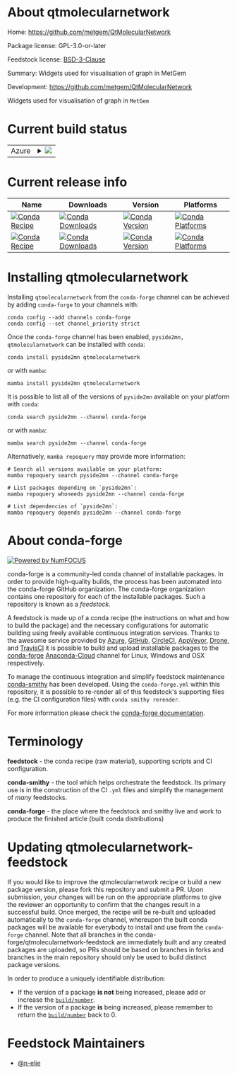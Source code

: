 About qtmolecularnetwork
========================

Home: https://github.com/metgem/QtMolecularNetwork

Package license: GPL-3.0-or-later

Feedstock license: [BSD-3-Clause](https://github.com/conda-forge/qtmolecularnetwork-feedstock/blob/main/LICENSE.txt)

Summary: Widgets used for visualisation of graph in MetGem

Development: https://github.com/metgem/QtMolecularNetwork

Widgets used for visualisation of graph in `MetGem`

Current build status
====================


<table>
    
  <tr>
    <td>Azure</td>
    <td>
      <details>
        <summary>
          <a href="https://dev.azure.com/conda-forge/feedstock-builds/_build/latest?definitionId=17004&branchName=main">
            <img src="https://dev.azure.com/conda-forge/feedstock-builds/_apis/build/status/qtmolecularnetwork-feedstock?branchName=main">
          </a>
        </summary>
        <table>
          <thead><tr><th>Variant</th><th>Status</th></tr></thead>
          <tbody><tr>
              <td>linux_64</td>
              <td>
                <a href="https://dev.azure.com/conda-forge/feedstock-builds/_build/latest?definitionId=17004&branchName=main">
                  <img src="https://dev.azure.com/conda-forge/feedstock-builds/_apis/build/status/qtmolecularnetwork-feedstock?branchName=main&jobName=linux&configuration=linux%20linux_64_" alt="variant">
                </a>
              </td>
            </tr><tr>
              <td>osx_64</td>
              <td>
                <a href="https://dev.azure.com/conda-forge/feedstock-builds/_build/latest?definitionId=17004&branchName=main">
                  <img src="https://dev.azure.com/conda-forge/feedstock-builds/_apis/build/status/qtmolecularnetwork-feedstock?branchName=main&jobName=osx&configuration=osx%20osx_64_" alt="variant">
                </a>
              </td>
            </tr><tr>
              <td>win_64</td>
              <td>
                <a href="https://dev.azure.com/conda-forge/feedstock-builds/_build/latest?definitionId=17004&branchName=main">
                  <img src="https://dev.azure.com/conda-forge/feedstock-builds/_apis/build/status/qtmolecularnetwork-feedstock?branchName=main&jobName=win&configuration=win%20win_64_" alt="variant">
                </a>
              </td>
            </tr>
          </tbody>
        </table>
      </details>
    </td>
  </tr>
</table>

Current release info
====================

| Name | Downloads | Version | Platforms |
| --- | --- | --- | --- |
| [![Conda Recipe](https://img.shields.io/badge/recipe-pyside2mn-green.svg)](https://anaconda.org/conda-forge/pyside2mn) | [![Conda Downloads](https://img.shields.io/conda/dn/conda-forge/pyside2mn.svg)](https://anaconda.org/conda-forge/pyside2mn) | [![Conda Version](https://img.shields.io/conda/vn/conda-forge/pyside2mn.svg)](https://anaconda.org/conda-forge/pyside2mn) | [![Conda Platforms](https://img.shields.io/conda/pn/conda-forge/pyside2mn.svg)](https://anaconda.org/conda-forge/pyside2mn) |
| [![Conda Recipe](https://img.shields.io/badge/recipe-qtmolecularnetwork-green.svg)](https://anaconda.org/conda-forge/qtmolecularnetwork) | [![Conda Downloads](https://img.shields.io/conda/dn/conda-forge/qtmolecularnetwork.svg)](https://anaconda.org/conda-forge/qtmolecularnetwork) | [![Conda Version](https://img.shields.io/conda/vn/conda-forge/qtmolecularnetwork.svg)](https://anaconda.org/conda-forge/qtmolecularnetwork) | [![Conda Platforms](https://img.shields.io/conda/pn/conda-forge/qtmolecularnetwork.svg)](https://anaconda.org/conda-forge/qtmolecularnetwork) |

Installing qtmolecularnetwork
=============================

Installing `qtmolecularnetwork` from the `conda-forge` channel can be achieved by adding `conda-forge` to your channels with:

```
conda config --add channels conda-forge
conda config --set channel_priority strict
```

Once the `conda-forge` channel has been enabled, `pyside2mn, qtmolecularnetwork` can be installed with `conda`:

```
conda install pyside2mn qtmolecularnetwork
```

or with `mamba`:

```
mamba install pyside2mn qtmolecularnetwork
```

It is possible to list all of the versions of `pyside2mn` available on your platform with `conda`:

```
conda search pyside2mn --channel conda-forge
```

or with `mamba`:

```
mamba search pyside2mn --channel conda-forge
```

Alternatively, `mamba repoquery` may provide more information:

```
# Search all versions available on your platform:
mamba repoquery search pyside2mn --channel conda-forge

# List packages depending on `pyside2mn`:
mamba repoquery whoneeds pyside2mn --channel conda-forge

# List dependencies of `pyside2mn`:
mamba repoquery depends pyside2mn --channel conda-forge
```


About conda-forge
=================

[![Powered by
NumFOCUS](https://img.shields.io/badge/powered%20by-NumFOCUS-orange.svg?style=flat&colorA=E1523D&colorB=007D8A)](https://numfocus.org)

conda-forge is a community-led conda channel of installable packages.
In order to provide high-quality builds, the process has been automated into the
conda-forge GitHub organization. The conda-forge organization contains one repository
for each of the installable packages. Such a repository is known as a *feedstock*.

A feedstock is made up of a conda recipe (the instructions on what and how to build
the package) and the necessary configurations for automatic building using freely
available continuous integration services. Thanks to the awesome service provided by
[Azure](https://azure.microsoft.com/en-us/services/devops/), [GitHub](https://github.com/),
[CircleCI](https://circleci.com/), [AppVeyor](https://www.appveyor.com/),
[Drone](https://cloud.drone.io/welcome), and [TravisCI](https://travis-ci.com/)
it is possible to build and upload installable packages to the
[conda-forge](https://anaconda.org/conda-forge) [Anaconda-Cloud](https://anaconda.org/)
channel for Linux, Windows and OSX respectively.

To manage the continuous integration and simplify feedstock maintenance
[conda-smithy](https://github.com/conda-forge/conda-smithy) has been developed.
Using the ``conda-forge.yml`` within this repository, it is possible to re-render all of
this feedstock's supporting files (e.g. the CI configuration files) with ``conda smithy rerender``.

For more information please check the [conda-forge documentation](https://conda-forge.org/docs/).

Terminology
===========

**feedstock** - the conda recipe (raw material), supporting scripts and CI configuration.

**conda-smithy** - the tool which helps orchestrate the feedstock.
                   Its primary use is in the construction of the CI ``.yml`` files
                   and simplify the management of *many* feedstocks.

**conda-forge** - the place where the feedstock and smithy live and work to
                  produce the finished article (built conda distributions)


Updating qtmolecularnetwork-feedstock
=====================================

If you would like to improve the qtmolecularnetwork recipe or build a new
package version, please fork this repository and submit a PR. Upon submission,
your changes will be run on the appropriate platforms to give the reviewer an
opportunity to confirm that the changes result in a successful build. Once
merged, the recipe will be re-built and uploaded automatically to the
`conda-forge` channel, whereupon the built conda packages will be available for
everybody to install and use from the `conda-forge` channel.
Note that all branches in the conda-forge/qtmolecularnetwork-feedstock are
immediately built and any created packages are uploaded, so PRs should be based
on branches in forks and branches in the main repository should only be used to
build distinct package versions.

In order to produce a uniquely identifiable distribution:
 * If the version of a package **is not** being increased, please add or increase
   the [``build/number``](https://docs.conda.io/projects/conda-build/en/latest/resources/define-metadata.html#build-number-and-string).
 * If the version of a package **is** being increased, please remember to return
   the [``build/number``](https://docs.conda.io/projects/conda-build/en/latest/resources/define-metadata.html#build-number-and-string)
   back to 0.

Feedstock Maintainers
=====================

* [@n-elie](https://github.com/n-elie/)

